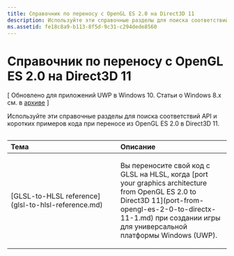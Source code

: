 ```yaml
---
title: Справочник по переносу с OpenGL ES 2.0 на Direct3D 11
description: Используйте эти справочные разделы для поиска соответствий API и коротких примеров кода при переносе из OpenGL ES 2.0 в Direct3D 11.
ms.assetid: fe18c8a9-b113-8f5d-9c31-c294dede8560
---
```


# Справочник по переносу с OpenGL ES 2.0 на Direct3D 11


\[ Обновлено для приложений UWP в Windows 10. Статьи о Windows 8.x см. в [архиве](http://go.microsoft.com/fwlink/p/?linkid=619132) \]

Используйте эти справочные разделы для поиска соответствий API и коротких примеров кода при переносе из OpenGL ES 2.0 в Direct3D 11.
## 
<table>
<colgroup>
<col width="50%" />
<col width="50%" />
</colgroup>
<thead>
<tr class="header">
<th align="left">Тема</th>
<th align="left">Описание</th>
</tr>
</thead>
<tbody>
<tr class="odd">
<td align="left"><p>[GLSL-to-HLSL reference](glsl-to-hlsl-reference.md)</p></td>
<td align="left"><p>Вы переносите свой код с GLSL на HLSL, когда [port your graphics architecture from OpenGL ES 2.0 to Direct3D 11](port-from-opengl-es-2-0-to-directx-11-1.md) при создании игры для универсальной платформы Windows (UWP).</p></td>
</tr>
</tbody>
</table>

 

 

 






<!--HONumber=Mar16_HO1-->


